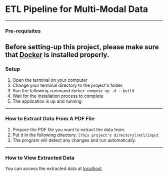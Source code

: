 # ETL Pipeline for Multi-Modal Data
---
### Pre-requisites

Before setting-up this project, please make sure that [Docker](https://www.docker.com/products/docker-desktop/) is installed properly.
---
### Setup
1. Open the terminal on your computer
2. Change your terminal directory to the project's folder
3. Run the following command
`docker compose up -d --build`
4. Wait for the installation process to complete
5. The application is up and running
---
### How to Extract Data From A PDF File
1. Prepare the PDF file you want to extract the data from.
2. Put it in the following directory: `[This project's directory]/etl/input`
3. The program will detect any changes and run automatically.
---
### How to View Extracted Data
You can access the extracted data at [localhost](http://localhost)